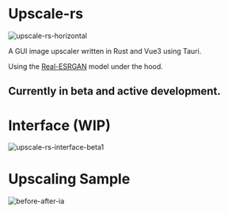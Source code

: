 # Upscale-rs

![upscale-rs-horizontal](https://user-images.githubusercontent.com/49915167/203207059-1ed3fd08-6cff-4068-a9d7-5b2559d1fb94.png)

A GUI image upscaler written in Rust and Vue3 using Tauri.

Using the [Real-ESRGAN](https://github.com/xinntao/Real-ESRGAN) model under the hood.

## Currently in beta and active development.

# Interface (WIP)

![upscale-rs-interface-beta1](https://user-images.githubusercontent.com/49915167/203207834-3c154fe5-94d0-490e-8b0a-cf8f9d931e9a.png)

# Upscaling Sample

![before-after-ia](https://user-images.githubusercontent.com/49915167/203209186-4fc7470a-acd4-4ad5-bab5-ef1df76496b1.jpg)
